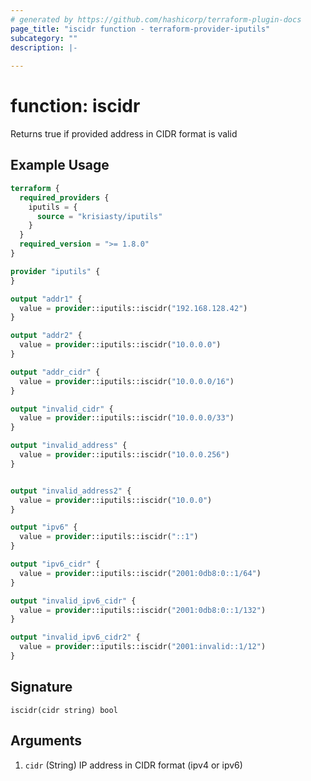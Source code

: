 ```yaml
---
# generated by https://github.com/hashicorp/terraform-plugin-docs
page_title: "iscidr function - terraform-provider-iputils"
subcategory: ""
description: |-
  
---
```


# function: iscidr

Returns true if provided address in CIDR format is valid

## Example Usage

```terraform
terraform {
  required_providers {
    iputils = {
      source = "krisiasty/iputils"
    }
  }
  required_version = ">= 1.8.0"
}

provider "iputils" {
}

output "addr1" {
  value = provider::iputils::iscidr("192.168.128.42")
}

output "addr2" {
  value = provider::iputils::iscidr("10.0.0.0")
}

output "addr_cidr" {
  value = provider::iputils::iscidr("10.0.0.0/16")
}

output "invalid_cidr" {
  value = provider::iputils::iscidr("10.0.0.0/33")
}

output "invalid_address" {
  value = provider::iputils::iscidr("10.0.0.256")
}


output "invalid_address2" {
  value = provider::iputils::iscidr("10.0.0")
}

output "ipv6" {
  value = provider::iputils::iscidr("::1")
}

output "ipv6_cidr" {
  value = provider::iputils::iscidr("2001:0db8:0::1/64")
}

output "invalid_ipv6_cidr" {
  value = provider::iputils::iscidr("2001:0db8:0::1/132")
}

output "invalid_ipv6_cidr2" {
  value = provider::iputils::iscidr("2001:invalid::1/12")
}
```

## Signature

<!-- signature generated by tfplugindocs -->
```text
iscidr(cidr string) bool
```

## Arguments

<!-- arguments generated by tfplugindocs -->
1. `cidr` (String) IP address in CIDR format (ipv4 or ipv6)
